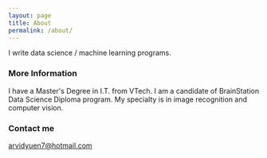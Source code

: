 ```yaml
---
layout: page
title: About
permalink: /about/
---
```


I write data science / machine learning programs.

### More Information

I have a Master's Degree in I.T. from VTech.  I am a candidate of BrainStation Data Science Diploma program.  My specialty is in image recognition and computer vision.

### Contact me

[arvidyuen7@hotmail.com](mailto:arvidyuen7@hotmail.com)
